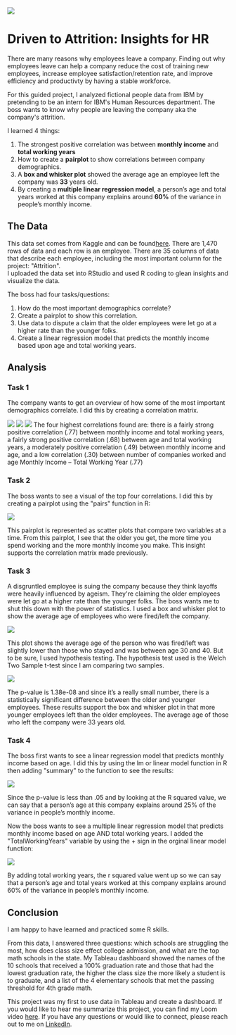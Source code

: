 <img src="images/The HR Project.png"/>

# Driven to Attrition: Insights for HR

There are many reasons why employees leave a company. Finding out why employees leave can help a company reduce the cost of training new employees, increase employee satisfaction/retention rate, and improve efficiency and productivty by having a stable workforce.

For this guided project, I analyzed fictional people data from IBM by pretending to be an intern for IBM's Human Resources department. The boss wants to know why people are leaving the company aka the company's attrition. 

I learned 4 things: <br>
  1. The strongest positive correlation was between **monthly income** and **total working years** <br>
  2. How to create a **pairplot** to show correlations between company demographics. <br>
  3. A **box and whisker plot** showed the average age an employee left the company was **33** years old. <br>
  4. By creating a **multiple linear regression model**, a person’s age and total years worked at this company explains around **60%** of the variance in people’s monthly income.

## The Data
This data set comes from Kaggle and can be found<a href="https://www.kaggle.com/datasets/pavansubhasht/ibm-hr-analytics-attrition-dataset">here</a>. 
There are 1,470 rows of data and each row is an employee. There are 35 columns of data that describe each employee, including the most important column for the project: "Attrition".  
I uploaded the data set into RStudio and used R coding to glean insights and visualize the data.

The boss had four tasks/questions:
  1. How do the most important demographics correlate?
  2. Create a pairplot to show this correlation.
  3. Use data to dispute a claim that the older employees were let go at a higher rate than the younger folks.
  4. Create a linear regression model that predicts the monthly income based upon age and total working years.

## Analysis
### Task 1
The company wants to get an overview of how some of the most important demographics correlate. I did this by creating a correlation matrix.

<img src="images/R Correlation1.png?raw=true"/>
<img src="images/R Correlation2.png?raw=true"/>
<img src="images/R Correlation3.png?raw=true"/>
The four highest correlations found are: there is a fairly strong positive correlation (.77) between monthly income and total working years, a fairly strong positive correlation (.68) between age and total working years, a moderately positive correlation (.49) between monthly income and age, and a low correlation (.30) between number of companies worked and age Monthly Income – Total Working Year (.77) <br>

### Task 2
The boss wants to see a visual of the top four correlations. I did this by creating a pairplot using the "pairs" function in R:

<img src="images/R Pairplot.png?raw=true"/>

This pairplot is represented as scatter plots that compare two variables at a time. From this pairplot, I see that the older you get, the more time you spend working and the more monthly income you make. This insight supports the correlation matrix made previously.

### Task 3
A disgruntled employee is suing the company because they think layoffs were heavily influenced by ageism. They're claiming the older employees were let go at a higher rate than the younger folks. The boss wants me to shut this down with the power of statistics. I used a box and whisker plot to show the average age of employees who were fired/left the company.

<img src="images/R Box and Whisker Plot.png?raw=true"/>

This plot shows the average age of the person who was fired/left was slightly lower than those who stayed and was between age 30 and 40. But to be sure, I used hypothesis testing. The hypothesis test used is the Welch Two Sample t-test since I am comparing two samples. 

<img src="images/R Hypothesis Test.png?raw=true"/>

The p-value is 1.38e-08 and since it’s a really small number, there is a statistically significant difference between the older and younger employees. These results support the box and whisker plot in that more younger employees left than the older employees. The average age of those who left the company were 33 years old.

### Task 4
The boss first wants to see a linear regression model that predicts monthly income based on age. I did this by using the lm or linear model function in R then adding "summary" to the function to see the results:

<img src="images/R Linear Model1.png?raw=true"/>

Since the p-value is less than .05 and by looking at the R squared value, we can say that a person’s age at this company explains around 25% of the variance in people’s monthly income. <br>

Now the boss wants to see a multiple linear regression model that predicts monthly income based on age AND total working years. I added the "TotalWorkingYears" variable by using the + sign in the orginal linear model function:

<img src="images/R Linear Model2.png?raw=true"/>

By adding total working years, the r squared value went up so we can say that a person’s age and total years worked at this company explains around 60% of the variance in people’s monthly income.

## Conclusion

I am happy to have learned and practiced some R skills.



From this data, I answered three questions: which schools are struggling the most, how does class size effect college admission, and what are the top math schools in the state. My Tableau dashboard showed the names of the 10 schools that received a 100% graduation rate and those that had the lowest graduation rate, the higher the class size the more likely a student is to graduate, and a list of the 4 elementary schools that met the passing threshold for 4th grade math. 

This project was my first to use data in Tableau and create a dashboard. If you would like to hear me summarize this project, you can find my Loom video  <a href="https://www.loom.com/share/6573c3b7baf64ee2a45619b407ed0c16?sid=f42bb273-2565-4327-b59a-63999b5964fc">here</a>.
If you have any questions or would like to connect, please reach out to me on <a href="https://www.linkedin.com/in/lexie-langella/">LinkedIn</a>.
